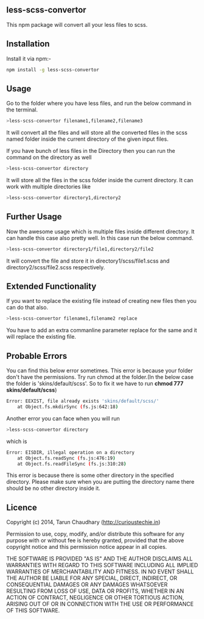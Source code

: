 less-scss-convertor
-------------------

This npm package will convert all your less files to scss.

Installation
-------------

Install it via npm:-

```sh	
npm install -g less-scss-convertor
```
Usage
------
Go to the folder where you have less files, and run the below command in the terminal.
```sh
>less-scss-convertor filename1,filename2,filename3
```
It will convert all the files and will store all the converted files in the scss named folder inside the current directory of the given input files.

If you have bunch of less files in the Directory then you can run the command on the directory as well

```sh
>less-scss-convertor directory
```
It will store all the files in the scss folder inside the current directory. It can work with multiple directories like
```sh
>less-scss-convertor directory1,directory2
```
Further Usage
-------------
Now the awesome usage which is multiple files inside different directory. It can handle this case also pretty well. In this case run the below command.
```sh
>less-scss-convertor directory1/file1,directory2/file2
```
It will convert the file and store it in directory1/scss/file1.scss and directory2/scss/file2.scss respectively.

Extended Functionality
-----------------------
If you want to replace the existing file instead of creating new files then you can do that also.

```sh
>less-scss-convertor filename1,filename2 replace
```
You have to add an extra commanline parameter replace for the same and it will replace the existing file.

Probable Errors
----------------
You can find this below error sometimes. This error is because your folder don't have the permissions. Try run chmod at the folder.(In the below case the folder is 'skins/default/scss'. So to fix it we have to run **chmod 777 skins/default/scss**)

```sh
Error: EEXIST, file already exists 'skins/default/scss/'
    at Object.fs.mkdirSync (fs.js:642:18)
```

Another error you can face when you will run
```sh
>less-scss-convertor directory
```
which is
```sh
Error: EISDIR, illegal operation on a directory
    at Object.fs.readSync (fs.js:476:19)
    at Object.fs.readFileSync (fs.js:310:28)
```
This error is because there is some other directory in the specified directory. Please make sure when you are putting the directory name there should be no other directory inside it.

Licence
--------
Copyright (c) 2014, Tarun Chaudhary (http://curioustechie.in)

Permission to use, copy, modify, and/or distribute this software for any purpose with or without fee is hereby granted, provided that the above copyright notice and this permission notice appear in all copies.

THE SOFTWARE IS PROVIDED "AS IS" AND THE AUTHOR DISCLAIMS ALL WARRANTIES WITH REGARD TO THIS SOFTWARE INCLUDING ALL IMPLIED WARRANTIES OF MERCHANTABILITY AND FITNESS. IN NO EVENT SHALL THE AUTHOR BE LIABLE FOR ANY SPECIAL, DIRECT, INDIRECT, OR CONSEQUENTIAL DAMAGES OR ANY DAMAGES WHATSOEVER RESULTING FROM LOSS OF USE, DATA OR PROFITS, WHETHER IN AN ACTION OF CONTRACT, NEGLIGENCE OR OTHER TORTIOUS ACTION, ARISING OUT OF OR IN CONNECTION WITH THE USE OR PERFORMANCE OF THIS SOFTWARE.
